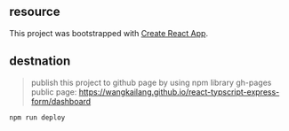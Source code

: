 ## resource
This project was bootstrapped with [Create React App](https://github.com/facebookincubator/create-react-app).

## destnation
> publish this project to github page by using npm library gh-pages
public page: https://wangkailang.github.io/react-typscript-express-form/dashboard
```node
npm run deploy
```
